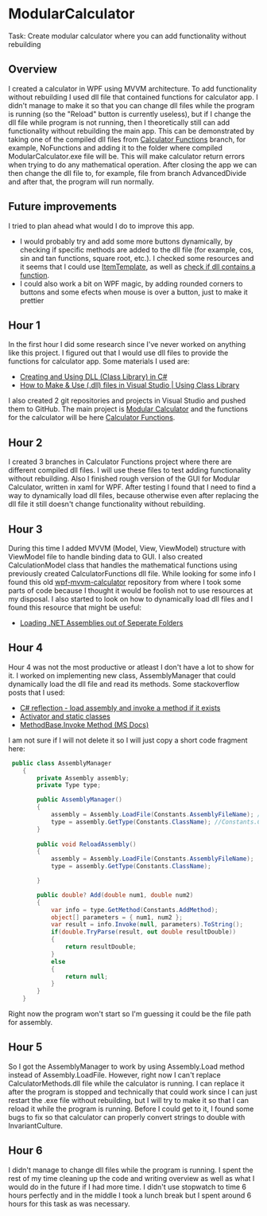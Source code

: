 # ModularCalculator
Task: Create modular calculator where you can add functionality without rebuilding

## Overview
I created a calculator in WPF using MVVM architecture. To add functionality without rebuilding I used dll file that contained functions for calculator app. I didn't manage to make it so that you can change dll files while the program is running (so the "Reload" button is currently useless), but if I change the dll file while program is not running, then I theoretically still can add functionality without rebuilding the main app.
This can be demonstrated by taking one of the compiled dll files from [Calculator Functions](https://github.com/PeterisEcis/CalculatorFunctions) branch, for example, NoFunctions and adding it to the folder where compiled ModularCalculator.exe file will be. This will make calculator return errors when trying to do any mathematical operation. After closing the app we can then change the dll file to, for example, file from branch AdvancedDivide and after that, the program will run normally.

## Future improvements
I tried to plan ahead what would I do to improve this app. 
 - I would probably try and add some more buttons dynamically, by checking if specific methods are added to the dll file (for example, cos, sin and tan functions, square root, etc.). I checked some resources and it seems that I could use [ItemTemplate](https://social.msdn.microsoft.com/Forums/vstudio/en-US/98b2572c-befc-4b5b-88ea-56998e30f9f0/dynamic-buttons-from-data-binding-in-xaml?forum=wpf), as well as [check if dll contains a function](https://stackoverflow.com/questions/14479074/c-sharp-reflection-load-assembly-and-invoke-a-method-if-it-exists).
 - I could also work a bit on WPF magic, by adding rounded corners to buttons and some efects when mouse is over a button, just to make it prettier

## Hour 1
In the first hour I did some research since I've never worked on anything like this project. I figured out that I would use dll files to provide the functions for calculator app.
Some materials I used are: 
 - [Creating and Using DLL (Class Library) in C#](https://www.c-sharpcorner.com/UploadFile/1e050f/creating-and-using-dll-class-library-in-C-Sharp/)
 - [How to Make & Use (.dll) files in Visual Studio | Using Class Library](https://www.youtube.com/watch?v=MPOuci-6amQ&ab_channel=TACV-TheAmazingCode-Verse)

I also created 2 git repositories and projects in Visual Studio and pushed them to GitHub. The main project is [Modular Calculator](https://github.com/PeterisEcis/ModularCalculator) and the functions for the calculator will be here [Calculator Functions](https://github.com/PeterisEcis/CalculatorFunctions). 

## Hour 2
I created 3 branches in Calculator Functions project where there are different compiled dll files. I will use these files to test adding functionality without rebuilding. Also I finished rough version of the GUI for Modular Calculator, written in xaml for WPF.
After testing I found that I need to find a way to dynamically load dll files, because otherwise even after replacing the dll file it still doesn't change functionality without rebuilding.

## Hour 3
During this time I added MVVM (Model, View, ViewModel) structure with ViewModel file to handle binding data to GUI. I also created CalculationModel class that handles the mathematical functions using previously created CalculatorFunctions dll file. While looking for some info I found this old [wpf-mvvm-calculator](https://github.com/Robert-McGinley/wpf-mvvm-calculator) repository from where I took some parts of code because I thought it would be foolish not to use resources at my disposal. I also started to look on how to dynamically load dll files and I found this resource that might be useful:
 - [Loading .NET Assemblies out of Seperate Folders](https://weblog.west-wind.com/posts/2016/dec/12/loading-net-assemblies-out-of-seperate-folders)

## Hour 4
Hour 4 was not the most productive or atleast I don't have a lot to show for it. I worked on implementing new class, AssemblyManager that could dynamically load the dll file and read its methods. Some stackoverflow posts that I used:
- [C# reflection - load assembly and invoke a method if it exists](https://stackoverflow.com/questions/14479074/c-sharp-reflection-load-assembly-and-invoke-a-method-if-it-exists)
- [Activator and static classes](https://stackoverflow.com/questions/614863/activator-and-static-classes/28611155#28611155)
- [MethodBase.Invoke Method (MS Docs)](https://docs.microsoft.com/en-us/dotnet/api/system.reflection.methodbase.invoke?redirectedfrom=MSDN&view=net-6.0#overloads)

I am not sure if I will not delete it so I will just copy a short code fragment here:
``` C#
 public class AssemblyManager
    {
        private Assembly assembly;
        private Type type;

        public AssemblyManager()
        {
            assembly = Assembly.LoadFile(Constants.AssemblyFileName); // Constants.AssemblyFileName = "CalculatorFunctions"
            type = assembly.GetType(Constants.ClassName); //Constants.ClassName = "CalculatorFunctions.Functions"
        }
        
        public void ReloadAssembly()
        {
            assembly = Assembly.LoadFile(Constants.AssemblyFileName);
            type = assembly.GetType(Constants.ClassName);

        }

        public double? Add(double num1, double num2)
        {
            var info = type.GetMethod(Constants.AddMethod);
            object[] parameters = { num1, num2 };
            var result = info.Invoke(null, parameters).ToString();
            if(double.TryParse(result, out double resultDouble))
            {
                return resultDouble;
            }
            else
            {
                return null;
            }
        }
    }
```
Right now the program won't start so I'm guessing it could be the file path for assembly. 

## Hour 5
So I got the AssemblyManager to work by using Assembly.Load method instead of Assembly.LoadFile. However, right now I can't replace CalculatorMethods.dll file while the calculator is running. I can replace it after the program is stopped and technically that could work since I can just restart the .exe file without rebuilding, but I will try to make it so that I can reload it while the program is running.
Before I could get to it, I found some bugs to fix so that calculator can properly convert strings to double with InvariantCulture.

## Hour 6
I didn't manage to change dll files while the program is running. I spent the rest of my time cleaning up the code and writing overview as well as what I would do in the future if I had more time. I didn't use stopwatch to time 6 hours perfectly and in the middle I took a lunch break but I spent around 6 hours for this task as was necessary.
